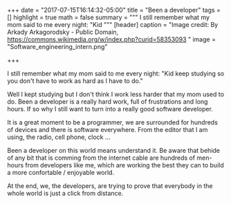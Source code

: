 +++
date = "2017-07-15T16:14:32-05:00"
title = "Been a developer"
tags = []
highlight = true
math = false
summary = """
I still remember what my mom said to me every night: "Kid 
"""
[header]
  caption = "Image credit: By Arkady Arkagorodsky - Public Domain, https://commons.wikimedia.org/w/index.php?curid=58353093 "
  image = "Software_engineering_intern.png"

+++

I still remember what my mom said to me every night:  "Kid keep studying so you don't have to work as hard as I have to do."

Well I kept studying but I don't think I work less harder that my mom used to do. Been a developer is a really hard work, full of frustrations and long hours. If so why I still want to turn into a really good software developer. 

It is a great moment to be a programmer, we are surrounded for hundreds of devices and there is software everywhere. From the editor that I am using, the radio, cell phone, clock ... 

Been a developer on this world means understand it.  Be aware that behide of any bit that is comming from the internet cable are hundreds of men-hours from developers like me, which are working the best they can to build a more confortable / enjoyable world. 

At the end, we, the developers,  are trying to prove that  everybody in the whole world is just a click from distance.